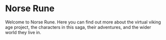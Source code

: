 # Norse Rune

Welcome to Norse Rune. Here you can find out more about the virtual viking age project, the characters in this saga, their adventures, and the wider world they live in.
